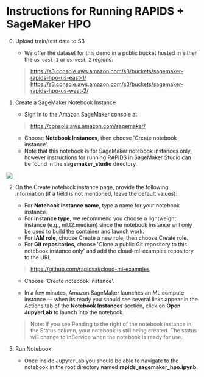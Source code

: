 # Instructions for Running RAPIDS + SageMaker HPO 

0. Upload train/test data to S3 

   - We offer the dataset for this demo in a public bucket hosted in either the `us-east-1` or `us-west-2` regions:
   > https://s3.console.aws.amazon.com/s3/buckets/sagemaker-rapids-hpo-us-east-1/   
   > https://s3.console.aws.amazon.com/s3/buckets/sagemaker-rapids-hpo-us-west-2/
   
   
1. Create a SageMaker Notebook Instance

   - Sign in to the Amazon SageMaker console at 
   > https://console.aws.amazon.com/sagemaker/
   
   - Choose **Notebook Instances**, then choose 'Create notebook instance'.
   - Note that this notebook is for SageMaker notebook instances only, however instructions for running RAPIDS in SageMaker Studio can be found in the **sagemaker_studio** directory. 

<img src='img/sagemaker_notebook_instance.png'>

2. On the Create notebook instance page, provide the following information (if a field is not mentioned, leave the default values):
   - For **Notebook instance name**, type a name for your notebook instance.
   - For **Instance type**, we recommend you choose a lightweight instance (e.g., ml.t2.medium) since the notebook instance will only be used to build the container and launch work.
   - For **IAM role**, choose Create a new role, then choose Create role.
   - For **Git repositories**, choose 'Clone a public Git repository to this notebook instance only' and add the cloud-ml-examples repository to the URL
   > https://github.com/rapidsai/cloud-ml-examples 
   - Choose 'Create notebook instance'. 
   
   - In a few minutes, Amazon SageMaker launches an ML compute instance — when its ready you should see several links appear in the Actions tab of the **Notebook Instances** section, click on **Open JupyerLab** to launch into the notebook.   
   > Note: If you see Pending to the right of the notebook instance in the Status column, your notebook is still being created. The status will change to InService when the notebook is ready for use.

3. Run Notebook
   - Once inside JupyterLab you should be able to navigate to the notebook in the root directory named **rapids_sagemaker_hpo.ipynb**
